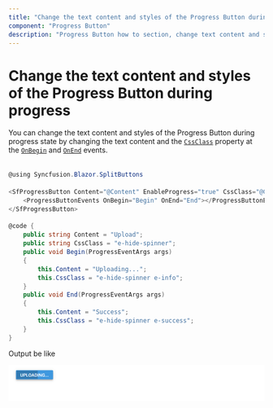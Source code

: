 ```yaml
---
title: "Change the text content and styles of the Progress Button during progress"
component: "Progress Button"
description: "Progress Button how to section, change text content and styles, hide spinner, customize progress."
---
```


# Change the text content and styles of the Progress Button during progress

You can change the text content and styles of the Progress Button during progress state by changing the text content and the [`CssClass`](https://help.syncfusion.com/cr/blazor/Syncfusion.Blazor~Syncfusion.Blazor.SplitButtons.SfProgressButton~CssClass.html) property at
the [`OnBegin`](https://help.syncfusion.com/cr/blazor/Syncfusion.Blazor~Syncfusion.Blazor.SplitButtons.ProgressButtonEvents~OnBegin.html) and [`OnEnd`](https://help.syncfusion.com/cr/blazor/Syncfusion.Blazor~Syncfusion.Blazor.SplitButtons.ProgressButtonEvents~OnEnd.html) events.

```csharp

@using Syncfusion.Blazor.SplitButtons

<SfProgressButton Content="@Content" EnableProgress="true" CssClass="@CssClass" Duration="4000">
    <ProgressButtonEvents OnBegin="Begin" OnEnd="End"></ProgressButtonEvents>
</SfProgressButton>

@code {
    public string Content = "Upload";
    public string CssClass = "e-hide-spinner";
    public void Begin(ProgressEventArgs args)
    {
        this.Content = "Uploading...";
        this.CssClass = "e-hide-spinner e-info";
    }
    public void End(ProgressEventArgs args)
    {
        this.Content = "Success";
        this.CssClass = "e-hide-spinner e-success";
    }
}

```

Output be like

![Progress Button Sample](./../images/pb-text.png)